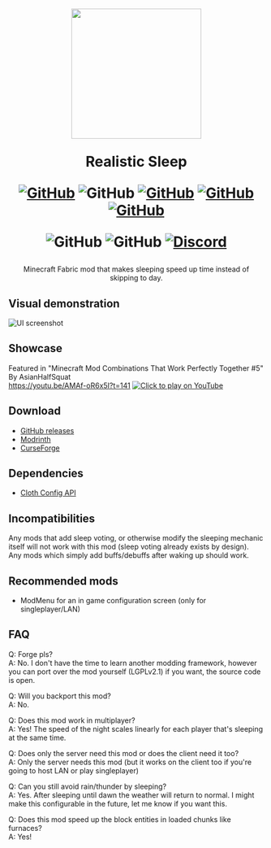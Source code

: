 <h1 align="center">
<img src="https://user-images.githubusercontent.com/62797992/164917075-5a7f8dbe-86f7-4fcb-b76f-016207d72c4c.png" width="256px" align="center">

Realistic Sleep

[![GitHub](https://img.shields.io/github/license/Steveplays28/realisticsleep)](https://github.com/Steveplays28/realisticsleep/blob/main/LICENSE)
![GitHub](https://img.shields.io/github/repo-size/Steveplays28/realisticsleep)
[![GitHub](https://img.shields.io/github/forks/Steveplays28/realisticsleep)](https://github.com/Steveplays28/realisticsleep/network/members)
[![GitHub](https://img.shields.io/github/issues/Steveplays28/realisticsleep)](https://github.com/Steveplays28/realisticsleep/issues)
[![GitHub](https://img.shields.io/github/issues-pr/Steveplays28/realisticsleep)](https://github.com/Steveplays28/realisticsleep/pulls)

![GitHub](https://img.shields.io/badge/environment-server-4caf50?style=flat-square)
![GitHub](https://img.shields.io/badge/mod%20loader-fabric-d64541?style=flat-square)
[![Discord](https://img.shields.io/discord/746681304111906867?label=chat%20on%20Discord%20%7C%20Steve%27s%20underwater%20paradise)](https://discord.gg/KbWxgGg)
</h1>

<p align="center">
Minecraft Fabric mod that makes sleeping speed up time instead of skipping to day.
</p>

## Visual demonstration  
![UI screenshot](https://github.com/Steveplays28/realisticsleep/blob/main/Minecraft%20RealisticSleep%20mod.gif)

## Showcase

Featured in "Minecraft Mod Combinations That Work Perfectly Together #5" By AsianHalfSquat  
https://youtu.be/AMAf-oR6x5I?t=141
[![Click to play on YouTube](https://i3.ytimg.com/vi/AMAf-oR6x5I/maxresdefault.jpg)](https://youtu.be/AMAf-oR6x5I?t=141)

## Download  
- [GitHub releases](https://github.com/Steveplays28/realisticsleep/releases)
- [Modrinth](https://modrinth.com/mod/realisticsleep)
- [CurseForge](https://www.curseforge.com/minecraft/mc-mods/realisticsleepfabric)

## Dependencies
- [Cloth Config API](https://modrinth.com/mod/cloth-config)

## Incompatibilities  
Any mods that add sleep voting, or otherwise modify the sleeping mechanic itself will not work with this mod (sleep voting already exists by design).  
Any mods which simply add buffs/debuffs after waking up should work.

## Recommended mods  
- ModMenu for an in game configuration screen (only for singleplayer/LAN)

## FAQ  
Q: Forge pls?  
A: No. I don't have the time to learn another modding framework, however you can port over the mod yourself (LGPLv2.1) if you want, the source code is open.

Q: Will you backport this mod?  
A: No.

Q: Does this mod work in multiplayer?  
A: Yes! The speed of the night scales linearly for each player that's sleeping at the same time.

Q: Does only the server need this mod or does the client need it too?  
A: Only the server needs this mod (but it works on the client too if you're going to host LAN or play singleplayer)

Q: Can you still avoid rain/thunder by sleeping?  
A: Yes. After sleeping until dawn the weather will return to normal. I might make this configurable in the future, let me know if you want this.

Q: Does this mod speed up the block entities in loaded chunks like furnaces?  
A: Yes!
